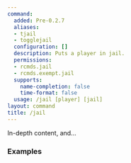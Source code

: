 ```yaml
---
command:
  added: Pre-0.2.7
  aliases:
  - tjail
  - togglejail
  configuration: []
  description: Puts a player in jail.
  permissions:
  - rcmds.jail
  - rcmds.exempt.jail
  supports:
    name-completion: false
    time-format: false
  usage: /jail [player] [jail]
layout: command
title: /jail
---
```


In-depth content, and...

### Examples

